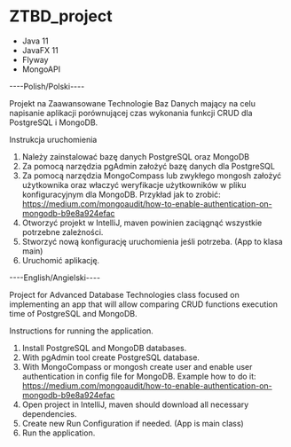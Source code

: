 # ZTBD_project
- Java 11
- JavaFX 11
- Flyway
- MongoAPI

----Polish/Polski----

Projekt na Zaawansowane Technologie Baz Danych mający na celu napisanie aplikacji porównującej czas wykonania funkcji CRUD dla PostgreSQL i MongoDB.

Instrukcja uruchomienia
1. Należy zainstalować bazę danych PostgreSQL oraz MongoDB
2. Za pomocą narzędzia pgAdmin założyć bazę danych dla PostgreSQL
3. Za pomocą narzędzia MongoCompass lub zwykłego mongosh założyć użytkownika oraz właczyć weryfikacje użytkowników w pliku konfiguracyjnym dla MongoDB.
	Przykład jak to zrobić: https://medium.com/mongoaudit/how-to-enable-authentication-on-mongodb-b9e8a924efac
4. Otworzyć projekt w IntelliJ, maven powinien zaciągnąć wszystkie potrzebne zależności.
5. Stworzyć nową konfigurację uruchomienia jeśli potrzeba. (App to klasa main)
6. Uruchomić aplikację.

----English/Angielski----

Project for Advanced Database Technologies class focused on implementing an app that will allow comparing CRUD functions execution time of PostgreSQL and MongoDB.

Instructions for running the application.
1. Install PostgreSQL and MongoDB databases.
2. With pgAdmin tool create PostgreSQL database.
3. With MongoCompass or mongosh create user and enable user authentication in config file for MongoDB.
	Example how to do it: https://medium.com/mongoaudit/how-to-enable-authentication-on-mongodb-b9e8a924efac
4. Open project in IntelliJ, maven should download all necessary dependencies.
5. Create new Run Configuration if needed. (App is main class)
6. Run the application.
